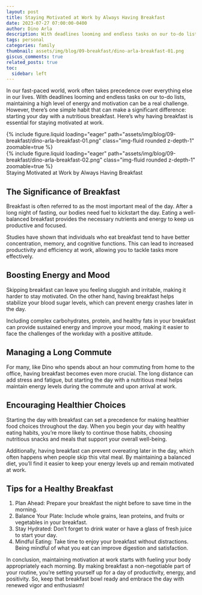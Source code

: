 ```yaml
---
layout: post
title: Staying Motivated at Work by Always Having Breakfast
date: 2023-07-27 07:00:00-0400
author: Dino Arla
description: With deadlines looming and endless tasks on our to-do lists, maintaining a high level of energy and motivation can be a real challenge. However, there’s one simple habit that can make a significant difference, starting your day with a nutritious breakfast. Here’s why having breakfast is essential for staying motivated at work.
tags: personal
categories: family
thumbnail: assets/img/blog/09-breakfast/dino-arla-breakfast-01.png
giscus_comments: true
related_posts: true
toc:
  sidebar: left
---
```


In our fast-paced world, work often takes precedence over everything else in our lives. With deadlines looming and endless tasks on our to-do lists, maintaining a high level of energy and motivation can be a real challenge. However, there’s one simple habit that can make a significant difference: starting your day with a nutritious breakfast. Here’s why having breakfast is essential for staying motivated at work.

<div class="row mt-3">
    <div class="col-sm mt-3 mt-md-0">
        {% include figure.liquid loading="eager" path="assets/img/blog/09-breakfast/dino-arla-breakfast-01.png" class="img-fluid rounded z-depth-1" zoomable=true %}
    </div>
    <div class="col-sm mt-3 mt-md-0">
        {% include figure.liquid loading="eager" path="assets/img/blog/09-breakfast/dino-arla-breakfast-02.png" class="img-fluid rounded z-depth-1" zoomable=true %}
    </div>
</div>
<div class="caption">
    Staying Motivated at Work by Always Having Breakfast
</div>

## The Significance of Breakfast

Breakfast is often referred to as the most important meal of the day. After a long night of fasting, our bodies need fuel to kickstart the day. Eating a well-balanced breakfast provides the necessary nutrients and energy to keep us productive and focused.

Studies have shown that individuals who eat breakfast tend to have better concentration, memory, and cognitive functions. This can lead to increased productivity and efficiency at work, allowing you to tackle tasks more effectively.

## Boosting Energy and Mood

Skipping breakfast can leave you feeling sluggish and irritable, making it harder to stay motivated. On the other hand, having breakfast helps stabilize your blood sugar levels, which can prevent energy crashes later in the day.

Including complex carbohydrates, protein, and healthy fats in your breakfast can provide sustained energy and improve your mood, making it easier to face the challenges of the workday with a positive attitude.

## Managing a Long Commute

For many, like Dino who spends about an hour commuting from home to the office, having breakfast becomes even more crucial. The long distance can add stress and fatigue, but starting the day with a nutritious meal helps maintain energy levels during the commute and upon arrival at work.

## Encouraging Healthier Choices

Starting the day with breakfast can set a precedence for making healthier food choices throughout the day. When you begin your day with healthy eating habits, you’re more likely to continue those habits, choosing nutritious snacks and meals that support your overall well-being.

Additionally, having breakfast can prevent overeating later in the day, which often happens when people skip this vital meal. By maintaining a balanced diet, you’ll find it easier to keep your energy levels up and remain motivated at work.

## Tips for a Healthy Breakfast

1. Plan Ahead: Prepare your breakfast the night before to save time in the morning.
2. Balance Your Plate: Include whole grains, lean proteins, and fruits or vegetables in your breakfast.
3. Stay Hydrated: Don’t forget to drink water or have a glass of fresh juice to start your day.
4. Mindful Eating: Take time to enjoy your breakfast without distractions. Being mindful of what you eat can improve digestion and satisfaction.

In conclusion, maintaining motivation at work starts with fueling your body appropriately each morning. By making breakfast a non-negotiable part of your routine, you’re setting yourself up for a day of productivity, energy, and positivity. So, keep that breakfast bowl ready and embrace the day with renewed vigor and enthusiasm!